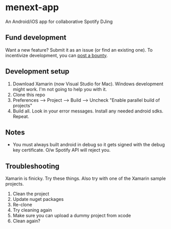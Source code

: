 # menext-app
An Android/iOS app for collaborative Spotify DJing
## Fund development
Want a new feature? Submit it as an issue (or find an existing one). To incentivize development, you can [post a bounty](https://www.bountysource.com/teams/me-next/issues).
## Development setup
1. Download Xamarin (now Visual Studio for Mac). Windows development might work. I'm not going to help you with it.
2. Clone this repo
3. Preferences --> Project --> Build --> Uncheck "Enable parallel build of projects"
4. Build all. Look in your error messages. Install any needed android sdks. Repeat.
## Notes
* You must always built android in debug so it gets signed with the debug key certificate. O/w Spotify API will reject you.
## Troubleshooting
Xamarin is finicky. Try these things. Also try with one of the Xamarin sample projects.
1. Clean the project
2. Update nuget packages
3. Re-clone
4. Try cleaning again
5. Make sure you can upload a dummy project from xcode
6. Clean again?
